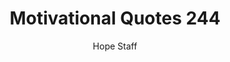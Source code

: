 ---
image: /assets/img/mq/mq_244_wallace.png
title: Motivational Quotes 244
categories:
  - Motivational Quotes
author: Hope Staff
notes: Motivational Quotes 244
embed: >-
  EMBED_GOES_HERE
transcript: >-
  SOME LINES OF TEXT START HERE
---